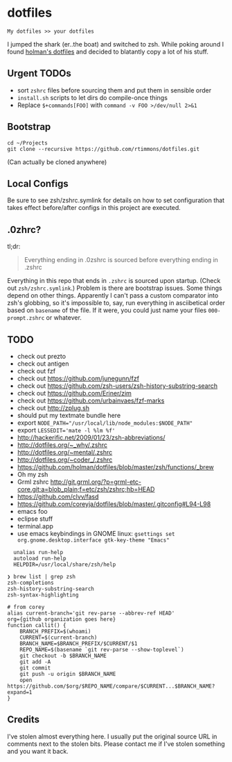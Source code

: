 dotfiles
========

    My dotfiles >> your dotfiles

I jumped the shark (er..the boat) and switched to zsh. While poking around I found [holman's dotfiles](https://github.com/holman/dotfiles) and decided to blatantly copy a lot of his stuff.

Urgent TODOs
------------

- sort `zshrc` files before sourcing them and put them in sensible order
- `install.sh` scripts to let dirs do compile-once things
- Replace `$+commands[FOO]` with `command -v FOO >/dev/null 2>&1`

Bootstrap
---------

    cd ~/Projects
    git clone --recursive https://github.com/rtimmons/dotfiles.git

(Can actually be cloned anywhere)

Local Configs
-------------

Be sure to see zsh/zshrc.symlink for details on how to set configuration that takes effect before/after configs in this project are executed.

.0zhrc?
-------

tl;dr:

> Everything ending in .0zshrc is sourced before everything ending in .zshrc

Everything in this repo that ends in `.zshrc` is sourced upon startup. (Check out `zsh/zshrc.symlink`.) Problem is there are bootstrap issues. Some things depend on other things. Apparently I can't pass a custom comparator into zsh's globbing, so it's impossible to, say, run everything in asciibetical order based on `basename` of the file. If it were, you could just name your files `000-prompt.zshrc` or whatever.


TODO
----

- check out prezto
- check out antigen
- check out fzf
- check out https://github.com/junegunn/fzf
- check out https://github.com/zsh-users/zsh-history-substring-search
- check out https://github.com/Eriner/zim
- check out https://github.com/urbainvaes/fzf-marks
- check out http://zplug.sh
- should put my textmate bundle here
- export `NODE_PATH="/usr/local/lib/node_modules:$NODE_PATH"`
- export `LESSEDIT='mate -l %lm %f'`
- http://hackerific.net/2009/01/23/zsh-abbreviations/
- http://dotfiles.org/~_why/.zshrc
- http://dotfiles.org/~mental/.zshrc
- http://dotfiles.org/~coder_/.zshrc
- https://github.com/holman/dotfiles/blob/master/zsh/functions/_brew
- Oh my zsh
- Grml zshrc <http://git.grml.org/?p=grml-etc-core.git;a=blob_plain;f=etc/zsh/zshrc;hb=HEAD>
- https://github.com/clvv/fasd
- https://github.com/coreyja/dotfiles/blob/master/.gitconfig#L94-L98
- emacs foo
- eclipse stuff
- terminal.app
- use emacs keybindings in GNOME linux: `gsettings set org.gnome.desktop.interface gtk-key-theme "Emacs"`


```
  unalias run-help
  autoload run-help
  HELPDIR=/usr/local/share/zsh/help

❯ brew list | grep zsh
zsh-completions
zsh-history-substring-search
zsh-syntax-highlighting
```

```
# from corey
alias current-branch='git rev-parse --abbrev-ref HEAD'
org={github organization goes here}
function callit() {
    BRANCH_PREFIX=$(whoami)
    CURRENT=$(current-branch)
    BRANCH_NAME=$BRANCH_PREFIX/$CURRENT/$1
    REPO_NAME=$(basename `git rev-parse --show-toplevel`)
    git checkout -b $BRANCH_NAME
    git add -A
    git commit
    git push -u origin $BRANCH_NAME
    open https://github.com/$org/$REPO_NAME/compare/$CURRENT...$BRANCH_NAME?expand=1
}
```

Credits
-------

I've stolen almost everything here.  I usually put the original source URL in comments next to the stolen bits.  Please contact me if I've stolen something and you want it back.


